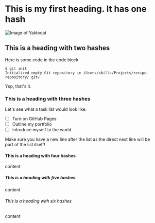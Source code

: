 # This is my first heading.  It has one hash

![Image of Yaktocat](https://octodex.github.com/images/yaktocat.png)

## This is a heading with two hashes

Here is some code in the code block
```
$ git init
Initialized empty Git repository in /Users/skills/Projects/recipe-repository/.git/
```
Yep, that's it.
### This is a heading with three hashes
Let's see what a task list would look like:
- [ ] Turn on GitHub Pages
- [ ] Outline my portfolio
- [ ] Introduce myself to the world

Make sure you have a new line after the list as the direct next line will be part of the list itself!
#### This is a heading with four hashes
content
##### This is a heading with five hashes
content
###### This is a heading with six hashes
content
